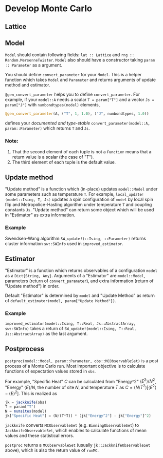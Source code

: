 # Develop Monte Carlo

## Lattice

## Model
`Model` should contain following fields: `lat :: Lattice` and `rng :: Random.MersenneTwister`.
`Model` also should have a constructor taking `param :: Parameter` as a argument.

You should define `convert_parameter` for your `Model`.
This is a helper function which takes `Model` and `Parameter`
and returns arguments of update method and estimator.

`@gen_convert_parameter` helps you to define `convert_parameter`.
For example, if your `model::A` needs a scalar `T = param["T"]` and a vector `Js = param["J"]` with `numbondtypes(model)` elements,

``` julia
@gen_convert_parameter(A, ("T", 1, 1.0), ("J", numbondtypes, 1.0))
```

defines your *documented and type-stable*  `convert_parameter(model::A, param::Parameter)` which returns `T` and `Js`.

### Note:

1. That the second element of each tuple is not a `Function` means that a return value is a scalar (the case of "T").
2. The third element of each tuple is the default value.

## Update method
"Update method" is a function which (in-place) updates `model::Model` under some parameters such as temperature `T`.
For example, `local_update!(model::Ising, T, Js)` updates a spin configuration of `model` by local spin flip and Metropolice-Hasting algorithm under temperature `T` and coupling constants `Js`.
"Update method" can return some object which will be used in "Estimator" as extra information.

### Example
Swendsen-Wang algorithm `SW_update!(::Ising, ::Parameter)` returns cluster information `sw::SWInfo` used in `improved_estimator`.

## Estimator
"Estimator" is a function which returns observables of a configuration `model` as a `Dict{String, Any}`.
Arguments of a "Estimator" are `model::Model`, parameters (return of `convert_parameter`), and extra information (return of "Update method") in order.

Default "Estimator" is determined by `model` and "Update Method" as return of `default_estimator(model, param["Update Method"])`.

### Example
`improved_estimator(model::Ising, T::Real, Js::AbstractArray, sw::SWInfo)` takes a return of `SW_update!(model::Ising, T::Real, Js::AbstractArray)` as the last argument.

## Postprocess
`postproc(model::Model, param::Parameter, obs::MCObservableSet)` is a post process of a Monte Carlo run.
Most important objective is to calculate functions of expectation values stored in `obs`.

For example, "Specific Heat" $C$ can be calculated from "Energy^2" $\langle E^2\rangle \big/ N^2$,
"Energy" $\left\langle E\right\rangle \big/ N$, the number of site $N$, and temperature $T$
as $C = \left(N\big/T^2\right)\left[ \left\langle E^2 \right\rangle - \left \langle E \right\rangle^2 \right]$.
This is realized as

``` julia
jk = jackknife(obs)
T = param["T"]
N = numsites(model)
jk["Specific Heat"] = (N/(T*T)) * (jk["Energy^2"] - jk["Energy"]^2)
```

`jackknife` converts `MCObservableSet` (e.g. `BinningObservableSet`) to `JackknifeObservableSet`,
which enables to calculate functions of mean values and these statistical errors.

`postproc` returns a `MCObservableSet` (usually `jk::JackknifeObservableSet` above),
which is also the return value of `runMC`.
